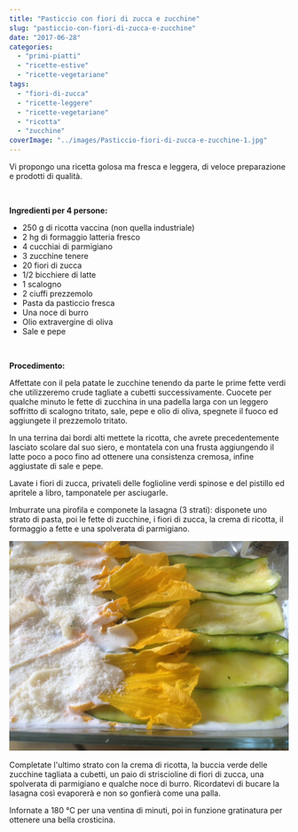 ```yaml
---
title: "Pasticcio con fiori di zucca e zucchine"
slug: "pasticcio-con-fiori-di-zucca-e-zucchine"
date: "2017-06-28"
categories: 
  - "primi-piatti"
  - "ricette-estive"
  - "ricette-vegetariane"
tags: 
  - "fiori-di-zucca"
  - "ricette-leggere"
  - "ricette-vegetariane"
  - "ricotta"
  - "zucchine"
coverImage: "../images/Pasticcio-fiori-di-zucca-e-zucchine-1.jpg"
---
```


Vi propongo una ricetta golosa ma fresca e leggera, di veloce preparazione e prodotti di qualità.

 

**Ingredienti per 4 persone:**

- 250 g di ricotta vaccina (non quella industriale)
- 2 hg di formaggio latteria fresco
- 4 cucchiai di parmigiano
- 3 zucchine tenere
- 20 fiori di zucca
- 1/2 bicchiere di latte
- 1 scalogno
- 2 ciuffi prezzemolo
- Pasta da pasticcio fresca
- Una noce di burro
- Olio extravergine di oliva
- Sale e pepe

 

**Procedimento:**

Affettate con il pela patate le zucchine tenendo da parte le prime fette verdi che utilizzeremo crude tagliate a cubetti successivamente. Cuocete per qualche minuto le fette di zucchina in una padella larga con un leggero soffritto di scalogno tritato, sale, pepe e olio di oliva, spegnete il fuoco ed aggiungete il prezzemolo tritato.

In una terrina dai bordi alti mettete la ricotta, che avrete precedentemente lasciato scolare dal suo siero, e montatela con una frusta aggiungendo il latte poco a poco fino ad ottenere una consistenza cremosa, infine aggiustate di sale e pepe.

Lavate i fiori di zucca, privateli delle foglioline verdi spinose e del pistillo ed apritele a libro, tamponatele per asciugarle.

Imburrate una pirofila e componete la lasagna (3 strati): disponete uno strato di pasta, poi le fette di zucchine, i fiori di zucca, la crema di ricotta, il formaggio a fette e una spolverata di parmigiano.

![pasticcio con fiori di zucca](../images/Pasticcio-fiori-di-zucca-e-zucchine1.jpg)

Completate l'ultimo strato con la crema di ricotta, la buccia verde delle zucchine tagliata a cubetti, un paio di striscioline di fiori di zucca, una spolverata di parmigiano e qualche noce di burro. Ricordatevi di bucare la lasagna così evaporerà e non so gonfierà come una palla.

Infornate a 180 °C per una ventina di minuti, poi in funzione gratinatura per ottenere una bella crosticina.

